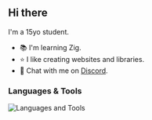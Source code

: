 ## Hi there
I'm a 15yo student. 
- 📚 I'm learning Zig.
- ⭐️ I like creating websites and libraries.
- 💬 Chat with me on [Discord](discordapp.com/users/861500656682401822).

### Languages & Tools
![Languages and Tools](https://skillicons.dev/icons?i=html,css,java,js,ts,cpp,git,github,vscode,nodejs,docker,linux,nextjs,react,zig)

